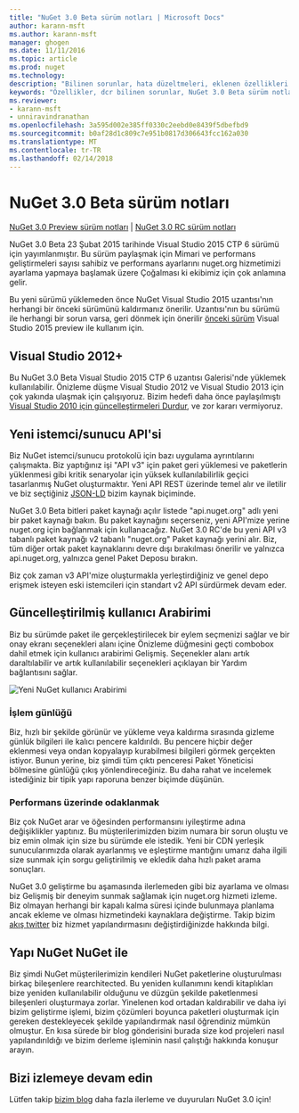 ```yaml
---
title: "NuGet 3.0 Beta sürüm notları | Microsoft Docs"
author: karann-msft
ms.author: karann-msft
manager: ghogen
ms.date: 11/11/2016
ms.topic: article
ms.prod: nuget
ms.technology: 
description: "Bilinen sorunlar, hata düzeltmeleri, eklenen özellikleri ve dcr dahil olmak üzere NuGet 3.0 Beta için sürüm notları."
keywords: "Özellikler, dcr bilinen sorunlar, NuGet 3.0 Beta sürüm notları, hata düzeltmeleri eklendi"
ms.reviewer:
- karann-msft
- unniravindranathan
ms.openlocfilehash: 3a595d002e385ff0330c2eebd0e8439f5dbefbd9
ms.sourcegitcommit: b0af28d1c809c7e951b0817d306643fcc162a030
ms.translationtype: MT
ms.contentlocale: tr-TR
ms.lasthandoff: 02/14/2018
---
```

# <a name="nuget-30-beta-release-notes"></a>NuGet 3.0 Beta sürüm notları

[NuGet 3.0 Preview sürüm notları](../release-notes/nuget-3.0-preview.md) | [NuGet 3.0 RC sürüm notları](../release-notes/nuget-3.0-rc.md)

NuGet 3.0 Beta 23 Şubat 2015 tarihinde Visual Studio 2015 CTP 6 sürümü için yayımlanmıştır. Bu sürüm paylaşmak için Mimari ve performans geliştirmeleri sayısı sahibiz ve performans ayarlarını nuget.org hizmetimizi ayarlama yapmaya başlamak üzere Çoğalması ki ekibimiz için çok anlamına gelir.

Bu yeni sürümü yüklemeden önce NuGet Visual Studio 2015 uzantısı'nın herhangi bir önceki sürümünü kaldırmanız önerilir.  Uzantısı'nın bu sürümü ile herhangi bir sorun varsa, geri dönmek için önerilir [önceki sürüm](http://nuget.codeplex.com/downloads/get/909582) Visual Studio 2015 preview ile kullanım için.

## <a name="visual-studio-2012"></a>Visual Studio 2012+

Bu NuGet 3.0 Beta Visual Studio 2015 CTP 6 uzantısı Galerisi'nde yüklemek kullanılabilir. Önizleme düşme Visual Studio 2012 ve Visual Studio 2013 için çok yakında ulaşmak için çalışıyoruz. Bizim hedefi daha önce paylaşılmıştı [Visual Studio 2010 için güncelleştirmeleri Durdur](http://blog.nuget.org/20141002/visual-studio-2010.html), ve zor kararı vermiyoruz.

## <a name="new-clientserver-api"></a>Yeni istemci/sunucu API'si

Biz NuGet istemci/sunucu protokolü için bazı uygulama ayrıntılarını çalışmakta. Biz yaptığınız işi "API v3" için paket geri yüklemesi ve paketlerin yüklenmesi gibi kritik senaryolar için yüksek kullanılabilirlik geçici tasarlanmış NuGet oluşturmaktır. Yeni API REST üzerinde temel alır ve iletilir ve biz seçtiğiniz [JSON-LD](http://json-ld.org) bizim kaynak biçiminde.

NuGet 3.0 Beta bitleri paket kaynağı açılır listede "api.nuget.org" adlı yeni bir paket kaynağı bakın.   Bu paket kaynağını seçerseniz, yeni API'mize yerine nuget.org için bağlanmak için kullanacağız. NuGet 3.0 RC'de bu yeni API v3 tabanlı paket kaynağı v2 tabanlı "nuget.org" Paket kaynağı yerini alır.  Biz, tüm diğer ortak paket kaynaklarını devre dışı bırakılması önerilir ve yalnızca api.nuget.org, yalnızca genel Paket Deposu bırakın.

Biz çok zaman v3 API'mize oluşturmakla yerleştirdiğiniz ve genel depo erişmek isteyen eski istemcileri için standart v2 API sürdürmek devam eder.

## <a name="updated-ui"></a>Güncelleştirilmiş kullanıcı Arabirimi

Biz bu sürümde paket ile gerçekleştirilecek bir eylem seçmenizi sağlar ve bir onay ekranı seçenekleri alanı içine Önizleme düğmesini geçti combobox dahil etmek için kullanıcı arabirimi Gelişmiş.  Seçenekler alanı artık daraltılabilir ve artık kullanılabilir seçenekleri açıklayan bir Yardım bağlantısını sağlar.

![Yeni NuGet kullanıcı Arabirimi](./media/NuGet-3.0-Beta/updated-ui.png)


### <a name="operation-logging"></a>İşlem günlüğü

Biz, hızlı bir şekilde görünür ve yükleme veya kaldırma sırasında gizleme günlük bilgileri ile kalıcı pencere kaldırıldı.  Bu pencere hiçbir değer eklenmesi veya ondan kopyalayıp kurabilmesi bilgileri görmek gerçekten istiyor.  Bunun yerine, biz şimdi tüm çıktı penceresi Paket Yöneticisi bölmesine günlüğü çıkış yönlendireceğiniz.  Bu daha rahat ve incelemek istediğiniz bir tipik yapı raporuna benzer biçimde düşünün.


### <a name="focus-on-performance"></a>Performans üzerinde odaklanmak

Biz çok NuGet arar ve öğesinden performansını iyileştirme adına değişiklikler yaptınız.  Bu müşterilerimizden bizim numara bir sorun oluştu ve biz emin olmak için size bu sürümde ele istedik.  Yeni bir CDN yerleşik sunucularımızda olarak ayarlanmış ve eşleştirme mantığını umarız daha ilgili size sunmak için sorgu geliştirilmiş ve ekledik daha hızlı paket arama sonuçları.

NuGet 3.0 geliştirme bu aşamasında ilerlemeden gibi biz ayarlama ve olması biz Gelişmiş bir deneyim sunmak sağlamak için nuget.org hizmeti izleme.  Biz olmayan herhangi bir kapalı kalma süresi içinde bulunmaya planlama ancak ekleme ve olması hizmetindeki kaynaklara değiştirme.  Takip bizim [akış twitter](http://twitter.com/nuget) biz hizmet yapılandırmasını değiştirdiğinizde hakkında bilgi.

## <a name="building-nuget-with-nuget"></a>Yapı NuGet NuGet ile

Biz şimdi NuGet müşterilerimizin kendileri NuGet paketlerine oluşturulması birkaç bileşenlere rearchitected. Bu yeniden kullanımını kendi kitaplıkları bize yeniden kullanılabilir olduğunu ve düzgün şekilde paketlenmesi bileşenleri oluşturmaya zorlar.  Yinelenen kod ortadan kaldırabilir ve daha iyi bizim geliştirme işlemi, bizim çözümleri boyunca paketleri oluşturmak için gereken destekleyecek şekilde yapılandırmak nasıl öğrendiniz mümkün olmuştur.  En kısa sürede bir blog gönderisini burada size kod projeleri nasıl yapılandırıldığı ve bizim derleme işleminin nasıl çalıştığı hakkında konuşur arayın.

## <a name="stay-tuned"></a>Bizi izlemeye devam edin

Lütfen takip [bizim blog](http://blog.nuget.org) daha fazla ilerleme ve duyuruları NuGet 3.0 için!

